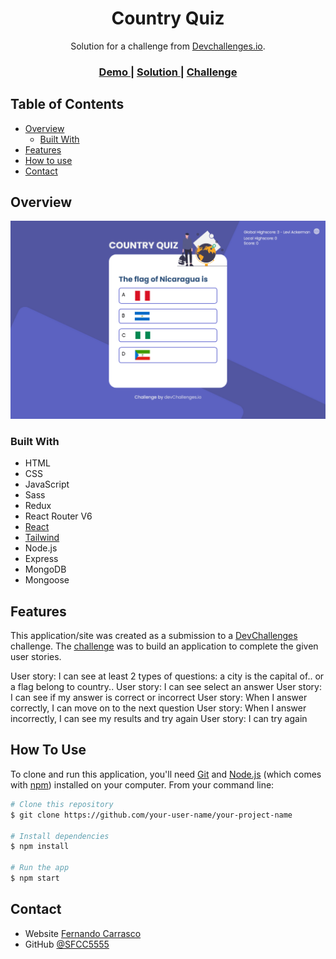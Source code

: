 <h1 align="center">Country Quiz</h1>

<div align="center">
   Solution for a challenge from  <a href="http://devchallenges.io" target="_blank">Devchallenges.io</a>.
</div>

<div align="center">
  <h3>
    <a href="https://sfcc-country-quiz.netlify.app/">
      Demo
    </a>
    <span> | </span>
    <a href="https://github.com/SFCC5555/country-quiz">
      Solution
    </a>
    <span> | </span>
    <a href="https://devchallenges.io/challenges/Bu3G2irnaXmfwQ8sZkw8">
      Challenge
    </a>
  </h3>
</div>

## Table of Contents

- [Overview](#overview)
  - [Built With](#built-with)
- [Features](#features)
- [How to use](#how-to-use)
- [Contact](#contact)

## Overview

![screenshot](./src/assets/images/screenshot-COUNTRY-QUIZ.png)

### Built With

- HTML
- CSS
- JavaScript
- Sass
- Redux
- React Router V6
- [React](https://reactjs.org/)
- [Tailwind](https://tailwindcss.com/)
- Node.js
- Express
- MongoDB
- Mongoose

## Features

This application/site was created as a submission to a [DevChallenges](https://devchallenges.io/challenges) challenge. The [challenge](https://devchallenges.io/challenges/Bu3G2irnaXmfwQ8sZkw8) was to build an application to complete the given user stories.

User story: I can see at least 2 types of questions: a city is the capital of.. or a flag belong to country..
User story: I can see select an answer
User story: I can see if my answer is correct or incorrect
User story: When I answer correctly, I can move on to the next question
User story: When I answer incorrectly, I can see my results and try again
User story: I can try again

## How To Use

To clone and run this application, you'll need [Git](https://git-scm.com) and [Node.js](https://nodejs.org/en/download/) (which comes with [npm](http://npmjs.com)) installed on your computer. From your command line:

```bash
# Clone this repository
$ git clone https://github.com/your-user-name/your-project-name

# Install dependencies
$ npm install

# Run the app
$ npm start
```

## Contact

- Website [Fernando Carrasco](https://sfcc5555.netlify.app/)
- GitHub [@SFCC5555](https://github.com/SFCC5555)
